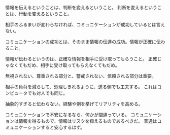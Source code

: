 情報を伝えるということは、判断を変えるということ。
判断を変えるということは、行動を変えるということ。

相手のふるまいが変わらなければ、コミュニケーションが成功しているとは言えない。

コミュニケーションの成功とは、そのまま情報の伝達の成功。情報が正確に伝わること。

情報が伝わるというのは、正確な情報を相手に受け取ってもらうこと。
正確じゃなくてもだめ、相手に受け取ってもらえなくてもだめ。

無視されない、尊重される部分と、警戒されない、信頼される部分は重要。

相手の負荷を減らして、処理しきれるように、送る側でも工夫する。
これはコンピュータでも対人でも同じ。

抽象的すぎると伝わらない。経験や例を挙げてリアリティを高める。

コミュニケーションで不安になるなら、何かが間違っている。
コミュニケーションは情報を得るもので、情報はリスクを抑えるものであるべきだ。
普通はコミュニケーションすると安心するはず。
